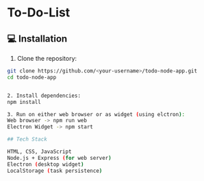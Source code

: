 # To-Do-List

## 💻 Installation

1. Clone the repository:
```bash
git clone https://github.com/<your-username>/todo-node-app.git
cd todo-node-app


2. Install dependencies:
npm install

3. Run on either web browser or as widget (using elctron):
Web browser -> npm run web 
Electron Widget -> npm start 

## Tech Stack

HTML, CSS, JavaScript
Node.js + Express (for web server)
Electron (desktop widget)
LocalStorage (task persistence)